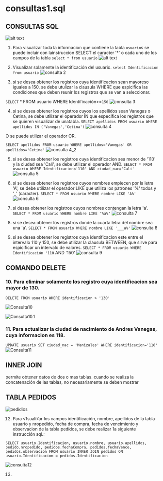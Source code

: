 # consultas1.sql

## CONSULTAS SQL
![alt text](/images/cuhoo.png)

1. Para visualizar toda la informacion que contiene la tabla `usuario`s se puede incluir con lainstruccion SELECT el caracter '*' o cada uno de los campos de la tabla
`select * from usuario`
![alt text](/images/CONSULTA1.png)

2. Visualizar solamente la identificación del usuario.
`select Identificacion from usuario`
![consulta 2](/images/consulta2%7D.png)

3. si se desea obtener los registros cuya identificacion sean mayoreso iguales a 150, se debe utulizar la clausula WHERE que espicifica las condiciones que deben reunir los registros que se van a seleccionar.

`SELECT` * FROM usuario WHERE Identificación>=`150`
![consulta 3](/images/consulta3.png)


4. si se desea obtener los registros cuyos los apellidos sean Vanegas o Cetina, se debe utilizar el operador IN que especifica los registros que se quieren visualizar de unatabla.
`SELECT apellidos FROM usuario WHERE apellidos IN ('Vanegas','Cetina')`
![consulta 4](/images/consulta4.png)

O se puede utilizar el operador OR.

`SELECT apellidos FROM usuario WHERE apellidos='Vanegas' OR apellidos='Cetina'`
![consulta 4_2](/images/consulta4_2.png)


5. si se desea obtener los registros cuya identificacion sea menor de '110' y la ciudad sea 'Cali', se debe utilizar el operador AND.
`SELECT * FROM usuario WHERE Identificacion<'110' AND ciudad_nac='Cali'`
![consulta 5](/images/consulta5.png)


6. si se desea obtener los registros cuyos nombres empiecen por la letra 'A', se debe utilizar el operador LIKE que utiliza los patrones '%' todos y '_' (caracter).
`SELECT * FROM usuario WHERE nombre LIKE 'A%'`
![consulta 6](/images/consulta6.png)


7. si desea obtener los registros cuyos nombres contengan la letra 'a'.
`SELECT * FROM usuario WHERE nombre LIKE '%a%'`
![consulta 7](/images/consulta7.png)


8. si se desea obtener los registros donde la cuarta letra del nombre sea una 'a'.
`SELECT * FROM usuario WHERE nombre LIKE '___a%'`
![consulta 8](/images/consulta8.png)

9. si se desea obtener los registros cuya identificacion este entre el intervalo 110 y 150, se debe utilizar la clausula BETWEEN, que sirve para espicificar un intervalo de valores.
`SELECT * FROM usuario WHERE Identificación '110` AND '150'
![consulta 9](/images/consulta9.png)


## COMANDO DELETE
### 10. Para eliminar solamente los registro cuya identificacion sea mayor de 130.
`DELETE FROM usuario WHERE identificacion > '130'`

![Consulta10](/images/tabla10.png "Tabla delete users")

![Consulta10.1](/images/tabla2.png "Tabla delete users1")

### 11. Para actualizar la ciudad de nacimiento de Andres Vanegas, cuya informacion es 118.

`UPDATE usuario SET ciudad_nac = 'Manizales' WHERE identificacion='118'`
![Consulta11](/images/tabla_actualizar.png "Tabla actualizar datos")

## INNER JOIN 
permite obtener datos de dos o mas tablas. cuando se realiza la concatenación de las tablas, no necesariamente se deben mostrar 

## TABLA PEDIDOS
![pedidios](/images/tablapedidos.png "Tabla pedidos")

12. Para v1suali7ar los campos identificación, nombre, apellidos de la tabla usuario y nropedido, fecha de compra, fecha de vencimiento y observacion de la tabla pedidos, se debe realizar 1a siguiente instrucción sqL:

`SELECT usuario.Identificacion, usuario.nombre, usuario.apellidos, pedido.nropedido, pedidos.fechaCompra, pedidos.fechaVence, pedidos.observacion FROM usuario INNER JOIN pedidos ON usuario.Identificacion = pedidos.Identificacion`

![consulta12](/images/consulta12.png "consulta12")

13.
